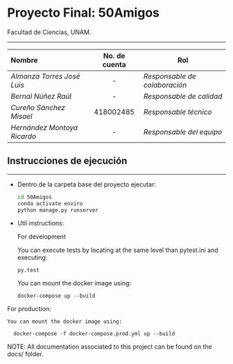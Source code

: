 # Proyecto Final: 50Amigos


Facultad de Ciencias, UNAM.

---

| **Nombre**                  | **No. de cuenta**  | **Rol** |
|:----------------------------|:------------------:|---------|
| *Almanza Torres José Luis*  |         -          | *Responsable de colaboración* |
| *Bernal Núñez Raúl*         |         -          | *Responsable de calidad* |
| *Cureño Sánchez Misael*     |     418002485      | *Responsable técnico* |
| *Hernández Montoya Ricardo* |         -          | *Responsable del equipo* |


## Instrucciones de ejecución

---

- Dentro de la carpeta base del proyecto ejecutar:

  ```bash
  cd 50Amigos
  conda activate enviro
  python manage.py runserver
  ```



- Util instructions:


  For development
  
    You can execute tests by locating at the same level
    than pytest.ini and executing:
      
      py.test
    
    You can mount the docker image using:

      docker-compose up --build

 For production:
  
    You can mount the docker image using:
    
      docker-compose -f docker-compose.prod.yml up --build
      

  NOTE:
    All documentation associated to this project can be found on the docs/ folder.
